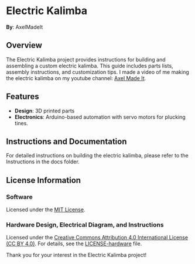 # Electric Kalimba

**By**: AxelMadeIt


## Overview

The Electric Kalimba project provides instructions for building and assembling a custom electric kalimba. This guide includes parts lists, assembly instructions, and customization tips.
I made a video of me making the electric kalimba on my youtube channel: [Axel Made It](https://www.youtube.com/@AxelMadeIt).

## Features
- **Design**: 3D printed parts
- **Electronics**: Arduino-based automation with servo motors for plucking tines.

## Instructions and Documentation

For detailed instructions on building the electric kalimba, please refer to the Instructions in the docs folder.

## License Information

### Software
Licensed under the [MIT License](./LICENSE-software).

### Hardware Design, Electrical Diagram, and Instructions
Licensed under the [Creative Commons Attribution 4.0 International License (CC BY 4.0)](https://creativecommons.org/licenses/by/4.0/). For details, see the [LICENSE-hardware](./LICENSE-hardware) file.



Thank you for your interest in the Electric Kalimba project! 
